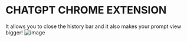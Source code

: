 # CHATGPT CHROME EXTENSION

It allows you to close the history bar and it also makes your prompt view bigger!
![image](https://github.com/Xoom7573/chatgpt-utils-extension-chrome/assets/66717268/b09c93d3-4ba6-48ed-96ce-713290208f67)

